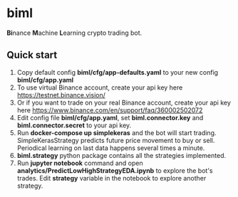 # biml
**Bi**nance **M**achine **L**earning crypto trading bot.
## Quick start
1. Copy default config **biml/cfg/app-defaults.yaml** to your new config  **biml/cfg/app.yaml**
2. To use virtual Binance account, create your api key here https://testnet.binance.vision/
3. Or if you want to trade on your real Binance account, create your api key here https://www.binance.com/en/support/faq/360002502072
4. Edit config file **biml/cfg/app.yaml**, set **biml.connector.key** and **biml.connector.secret** to your api key. 
5. Run **docker-compose up simplekeras** and the bot will start trading. SimpleKerasStrategy predicts future price movement to buy or sell. Periodical learning on last data happens several times a minute.
6. **biml.strategy** python package contains all the strategies implemented. 
7. Run **jupyter notebook** command and open **analytics/PredictLowHighStrategyEDA.ipynb** to explore the bot's trades. Edit **strategy** variable in the notebook to explore another strategy.


